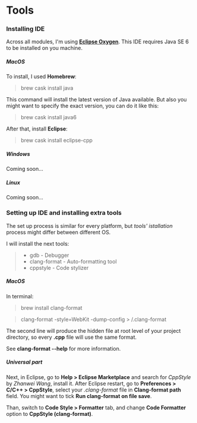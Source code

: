 # Tools
### Installing IDE
Across all modules, I'm using [**Eclipse Oxygen**](http://www.eclipse.org/downloads/).
This IDE requires Java SE 6 to be installed on you machine.

##### MacOS
To install, I used **Homebrew**:
> brew cask install java

This command will install the latest version of Java available.
But also you might want to specify the exact version, you can do it like this:

> brew cask install java6

After that, install **Eclipse**:
> brew cask install eclipse-cpp

##### Windows
Coming soon...
##### Linux
Coming soon...

### Setting up IDE and installing extra tools
The set up process is similar for every platform, but _tools' istallation_ process might differ between different OS.

I will install the next tools:
> - gdb - Debugger
> - clang-format - Auto-formatting tool
> - cppstyle - Code stylizer

##### MacOS
In terminal:
> brew install clang-format

> clang-format -style=WebKit -dump-config > **<your-project-root-directory>**/.clang-format

The second line will produce the hidden file at root level of your project directory,
so every **.cpp** file will use the same format.

See **clang-format --help** for more information.

##### Universal part
Next, in Eclipse, go to **Help > Eclipse Marketplace** and search for _CppStyle_ by _Zhanwei Wang_, install it.
After Eclipse restart, go to **Preferences > C/C++ > CppStyle**,
select your _.clang-format_ file in **Clang-format path** field.
You might want to tick **Run clang-format on file save**.

Than, switch to **Code Style > Formatter** tab, and change **Code Formatter** option to **CppStyle (clang-format)**.